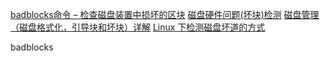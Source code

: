 [badblocks命令 – 检查磁盘装置中损坏的区块](https://www.linuxcool.com/badblocks)
[磁盘硬件问题(坏块)检测](https://github.com/digoal/blog/blob/master/201803/20180331_01.md)
[磁盘管理（磁盘格式化，引导块和坏块）详解](http://c.biancheng.net/view/1291.html)
[Linux 下检测磁盘坏道的方式](https://blog.csdn.net/u012611644/article/details/80843704)


badblocks
